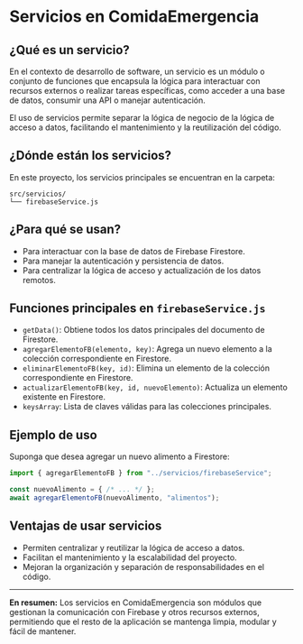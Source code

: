 # Servicios en ComidaEmergencia

## ¿Qué es un servicio?
En el contexto de desarrollo de software, un servicio es un módulo o conjunto de funciones que encapsula la lógica para interactuar con recursos externos o realizar tareas específicas, como acceder a una base de datos, consumir una API o manejar autenticación.

El uso de servicios permite separar la lógica de negocio de la lógica de acceso a datos, facilitando el mantenimiento y la reutilización del código.

## ¿Dónde están los servicios?
En este proyecto, los servicios principales se encuentran en la carpeta:

```
src/servicios/
└── firebaseService.js
```

## ¿Para qué se usan?
- Para interactuar con la base de datos de Firebase Firestore.
- Para manejar la autenticación y persistencia de datos.
- Para centralizar la lógica de acceso y actualización de los datos remotos.

## Funciones principales en `firebaseService.js`
- `getData()`: Obtiene todos los datos principales del documento de Firestore.
- `agregarElementoFB(elemento, key)`: Agrega un nuevo elemento a la colección correspondiente en Firestore.
- `eliminarElementoFB(key, id)`: Elimina un elemento de la colección correspondiente en Firestore.
- `actualizarElementoFB(key, id, nuevoElemento)`: Actualiza un elemento existente en Firestore.
- `keysArray`: Lista de claves válidas para las colecciones principales.

## Ejemplo de uso
Suponga que desea agregar un nuevo alimento a Firestore:

```js
import { agregarElementoFB } from "../servicios/firebaseService";

const nuevoAlimento = { /* ... */ };
await agregarElementoFB(nuevoAlimento, "alimentos");
```

## Ventajas de usar servicios
- Permiten centralizar y reutilizar la lógica de acceso a datos.
- Facilitan el mantenimiento y la escalabilidad del proyecto.
- Mejoran la organización y separación de responsabilidades en el código.

---

**En resumen:** Los servicios en ComidaEmergencia son módulos que gestionan la comunicación con Firebase y otros recursos externos, permitiendo que el resto de la aplicación se mantenga limpia, modular y fácil de mantener.
